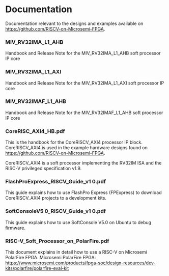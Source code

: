# Documentation
Documentation relevant to the designs and examples available on https://github.com/RISCV-on-Microsemi-FPGA.

### MIV_RV32IMA_L1_AHB
Handbook and Release Note for the MIV_RV32IMA_L1_AHB soft processor IP core

### MIV_RV32IMA_L1_AXI
Handbook and Release Note for the MIV_RV32IMA_L1_AXI soft processor IP core

### MIV_RV32IMAF_L1_AHB
Handbook and Release Note for the MIV_RV32IMAF_L1_AHB soft processor IP core

### CoreRISC_AXI4_HB.pdf
This is the handbook for the CoreRISCV_AXI4 processor IP block. CoreRISCV_AXI4 is used in the example hardware designs found on https://github.com/RISCV-on-Microsemi-FPGA.

CoreRISCV_AXI4 is a soft processor implementing the RV32IM ISA and the RISC-V privileged specification v1.9.

### FlashProExpress_RISCV_Guide_v1 0.pdf
This guide explains how to use FlashPro Express (FPExpress) to download CoreRISCV_AXI4 projects to a development kits. 

### SoftConsoleV5 0_RISCV_Guide_v1 0.pdf
This guide explains how to use SoftConsole V5.0 on Ubuntu to debug firmware. 

### RISC-V_Soft_Processor_on_PolarFire.pdf
This document explains in detail how to use a RISC-V on Microsemi PolarFire FPGA. 
Microsemi PolarFire FPGA: https://www.microsemi.com/products/fpga-soc/design-resources/dev-kits/polarfire/polarfire-eval-kit 
